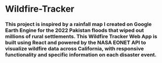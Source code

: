 # Wildfire-Tracker

### This project is inspired by a rainfall map I created on Google Earth Engine for the 2022 Pakistan floods that wiped out millions of rural settlements. This Wildfire Tracker Web App is built using React and powered by the NASA EONET API to visualize wildfire data across California, with responsive functionality and specific information on each disaster event. 
